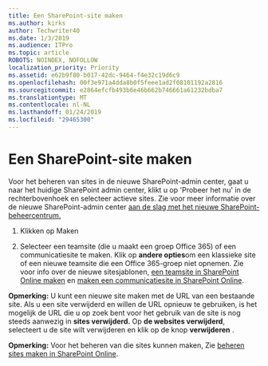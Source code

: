 ```yaml
---
title: Een SharePoint-site maken
ms.author: kirks
author: Techwriter40
ms.date: 1/3/2019
ms.audience: ITPro
ms.topic: article
ROBOTS: NOINDEX, NOFOLLOW
localization_priority: Priority
ms.assetid: e62b9f80-b017-42dc-9464-f4e32c19d6c9
ms.openlocfilehash: 00f3e971a4dda8b0f5feee1ad2f08101192a2816
ms.sourcegitcommit: e2864efcfb493b6e46b662b746661a61232bdba7
ms.translationtype: MT
ms.contentlocale: nl-NL
ms.lasthandoff: 01/24/2019
ms.locfileid: "29465300"
---
```

# <a name="create-a-sharepoint-site"></a>Een SharePoint-site maken

Voor het beheren van sites in de nieuwe SharePoint-admin center, gaat u naar het huidige SharePoint admin center, klikt u op 'Probeer het nu' in de rechterbovenhoek en selecteer actieve sites. Zie voor meer informatie over de nieuwe SharePoint-admin center [aan de slag met het nieuwe SharePoint-beheercentrum.](https://docs.microsoft.com/en-us/sharepoint/get-started-new-admin-center)
  
1. Klikken op Maken 
    
2. Selecteer een teamsite (die u maakt een groep Office 365) of een communicatiesite te maken. Klik op **andere opties**om een klassieke site of een nieuwe teamsite die een Office 365-groep niet opnemen. Zie voor info over de nieuwe sitesjablonen, [een teamsite in SharePoint Online maken](https://support.office.com/en-us/article/create-a-team-site-in-sharepoint-ef10c1e7-15f3-42a3-98aa-b5972711777d?ui=en-US&amp;rs=en-US&amp;ad=US) en [maken een communicatiesite in SharePoint Online](https://support.office.com/article/7fb44b20-a72f-4d2c-9173-fc8f59ba50eb).
  
 **Opmerking:** U kunt een nieuwe site maken met de URL van een bestaande site. Als u een site verwijderd en willen de URL opnieuw te gebruiken, is het mogelijk de URL die u op zoek bent voor het gebruik van de site is nog steeds aanwezig in **sites verwijderd.** Op **de websites verwijderd**, selecteert u de site wilt verwijderen en klik op de knop **verwijderen** . 
  
 **Opmerking:** Voor het beheren van die sites kunnen maken, Zie [beheren sites maken in SharePoint Online](https://docs.microsoft.com/en-us/sharepoint/manage-site-creation).
    

